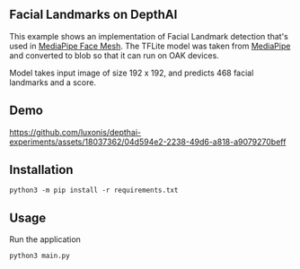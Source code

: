 ## Facial Landmarks on DepthAI

This example shows an implementation of Facial Landmark detection that's used in [MediaPipe Face Mesh](https://google.github.io/mediapipe/solutions/face_mesh.html). The TFLite model was taken from [MediaPipe](https://github.com/google/mediapipe/tree/master/mediapipe/modules/face_landmark) and converted to blob so that it can run on OAK devices.

Model takes input image of size 192 x 192, and predicts 468 facial landmarks and a score.

## Demo

https://github.com/luxonis/depthai-experiments/assets/18037362/04d594e2-2238-49d6-a818-a9079270beff


## Installation

```
python3 -m pip install -r requirements.txt
```

## Usage

Run the application

```
python3 main.py
```

